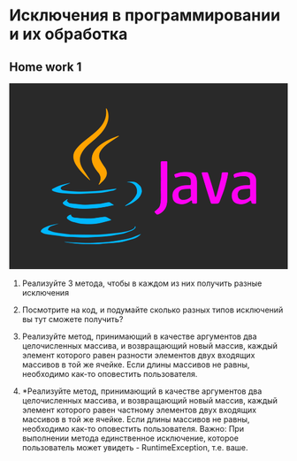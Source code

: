 # Исключения в программировании и их обработка
## Home work 1

![java.png](job/java.png)

1. Реализуйте 3 метода, чтобы в каждом из них получить разные исключения
2. Посмотрите на код, и подумайте сколько разных типов исключений вы тут сможете получить?
3. Реализуйте метод, принимающий в качестве аргументов два целочисленных массива, 
и возвращающий новый массив, каждый элемент которого равен разности элементов 
двух входящих массивов в той же ячейке. Если длины массивов не равны, необходимо как-то оповестить пользователя.

4. *Реализуйте метод, принимающий в качестве аргументов два целочисленных массива, 
и возвращающий новый массив, каждый элемент которого равен частному элементов двух входящих массивов 
в той же ячейке. Если длины массивов не равны, 
необходимо как-то оповестить пользователя. Важно: 
При выполнении метода единственное исключение, которое пользователь может увидеть - RuntimeException, т.е. ваше.